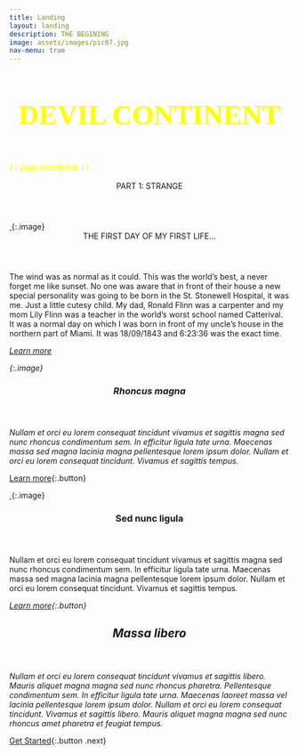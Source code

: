 ```yaml
---
title: Landing
layout: landing
description: THE BEGINING
image: assets/images/pic07.jpg
nav-menu: true
---
```


<section id="banner" class="style2">
  <div class="inner">
  <span class="image">
  <img src="{{ site.baseurl }}/%7B%7B%20page.image%20%7D%7D" alt="">
</span>
  <header class="major">

<p style = "font-size:50px; color:yellow; font-family:'Algerian'"><b>DEVIL CONTINENT</b></p>

</header>
  <div class="content">

<p style = "font-size:16px; color:yellow; font-family:'Algerian'">{{ page.description }}</p>

</div>
</div>
</section>

<div id="main">
  <section id="one">
  <div class="inner"><header class="major">

PART 1: STRANGE

</header>



</div>
  <p></p>
</section>
  <p>
</p>
  <section id="two" class="spotlights">
  <section><a href="generic.html">
  <img src="assets/images/pic08.jpg" alt="" data-position="center center">
</a>{:.image}

<div class="content">
  <div class="inner"><header class="major">
THE FIRST DAY OF MY FIRST LIFE...

</header>

The wind was as normal as it could.  This was the world’s best, a never forget me like sunset. No one was aware that in front of their house a new special personality was going to be born in the St. Stonewell Hospital, it was me. Just a little cutesy child. My dad, Ronald Flinn was a carpenter and my mom Lily Flinn was a teacher in the world’s worst school named Catterival. It was a normal day on which I was born in front of my uncle’s house in the northern part of Miami. It was 18/09/1843  and 6:23:36 was the exact time. 

<em><a href="generic.html">Learn more</a>

</em></div>
  <em></em>
</div></section>
  <em></em>
  <section>
  <em><a href="generic.html"><img src="assets/images/pic09.jpg" alt="" data-position="top center"></a>{:.image}

</em>
  <div class="content">
  <em></em>
  <div class="inner"><em><header class="major">

### Rhoncus magna

</header>

Nullam et orci eu lorem consequat tincidunt vivamus et sagittis magna sed nunc rhoncus condimentum sem. In efficitur ligula tate urna. Maecenas massa sed magna lacinia magna pellentesque lorem ipsum dolor. Nullam et orci eu lorem consequat tincidunt. Vivamus et sagittis tempus.

</em>   <a href="generic.html">Learn more</a>{:.button}

</div>
</div>
</section>
  <section><a href="generic.html">
  <img src="assets/images/pic10.jpg" alt="" data-position="25% 25%">
</a>{:.image}

<div class="content">
  <div class="inner"><header class="major">

### Sed nunc ligula

</header>

Nullam et orci eu lorem consequat tincidunt vivamus et sagittis magna sed nunc rhoncus condimentum sem. In efficitur ligula tate urna. Maecenas massa sed magna lacinia magna pellentesque lorem ipsum dolor. Nullam et orci eu lorem consequat tincidunt. Vivamus et sagittis tempus.

<em><a href="generic.html">Learn more</a>{:.button}

</em></div>
  <em></em>
</div></section>
  <em><p></p></em>
</section>
  <em>
  <p></p>
</em>
  <section id="three">
  <em></em>
  <div class="inner"><em><header class="major">

## Massa libero

</header>

Nullam et orci eu lorem consequat tincidunt vivamus et sagittis libero. Mauris aliquet magna magna sed nunc rhoncus pharetra. Pellentesque condimentum sem. In efficitur ligula tate urna. Maecenas laoreet massa vel lacinia pellentesque lorem ipsum dolor. Nullam et orci eu lorem consequat tincidunt. Vivamus et sagittis libero. Mauris aliquet magna magna sed nunc rhoncus amet pharetra et feugiat tempus.

</em>   <a href="generic.html">Get Started</a>{:.button .next}

</div>
</section>
  <p>
</p>
</div>
